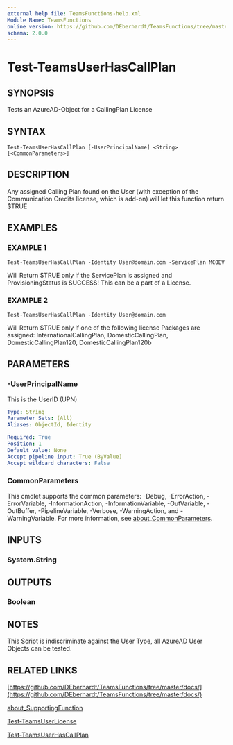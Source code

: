 ```yaml
---
external help file: TeamsFunctions-help.xml
Module Name: TeamsFunctions
online version: https://github.com/DEberhardt/TeamsFunctions/tree/master/docs/
schema: 2.0.0
---
```


# Test-TeamsUserHasCallPlan

## SYNOPSIS
Tests an AzureAD-Object for a CallingPlan License

## SYNTAX

```
Test-TeamsUserHasCallPlan [-UserPrincipalName] <String> [<CommonParameters>]
```

## DESCRIPTION
Any assigned Calling Plan found on the User (with exception of the Communication Credits license, which is add-on)
will let this function return $TRUE

## EXAMPLES

### EXAMPLE 1
```
Test-TeamsUserHasCallPlan -Identity User@domain.com -ServicePlan MCOEV
```

Will Return $TRUE only if the ServicePlan is assigned and ProvisioningStatus is SUCCESS!
This can be a part of a License.

### EXAMPLE 2
```
Test-TeamsUserHasCallPlan -Identity User@domain.com
```

Will Return $TRUE only if one of the following license Packages are assigned:
InternationalCallingPlan, DomesticCallingPlan, DomesticCallingPlan120, DomesticCallingPlan120b

## PARAMETERS

### -UserPrincipalName
This is the UserID (UPN)

```yaml
Type: String
Parameter Sets: (All)
Aliases: ObjectId, Identity

Required: True
Position: 1
Default value: None
Accept pipeline input: True (ByValue)
Accept wildcard characters: False
```

### CommonParameters
This cmdlet supports the common parameters: -Debug, -ErrorAction, -ErrorVariable, -InformationAction, -InformationVariable, -OutVariable, -OutBuffer, -PipelineVariable, -Verbose, -WarningAction, and -WarningVariable. For more information, see [about_CommonParameters](http://go.microsoft.com/fwlink/?LinkID=113216).

## INPUTS

### System.String
## OUTPUTS

### Boolean
## NOTES
This Script is indiscriminate against the User Type, all AzureAD User Objects can be tested.

## RELATED LINKS

[https://github.com/DEberhardt/TeamsFunctions/tree/master/docs/](https://github.com/DEberhardt/TeamsFunctions/tree/master/docs/)

[about_SupportingFunction]()

[Test-TeamsUserLicense]()

[Test-TeamsUserHasCallPlan]()


